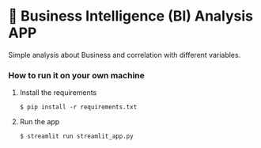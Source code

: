 # 🎈 Business Intelligence (BI) Analysis APP 

Simple analysis about  Business and correlation with different variables.

### How to run it on your own machine

1. Install the requirements

   ```
   $ pip install -r requirements.txt
   ```

2. Run the app

   ```
   $ streamlit run streamlit_app.py
   ```
